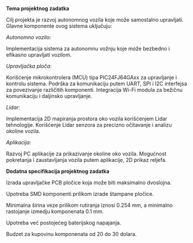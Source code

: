 **Tema projektnog zadatka**

Cilj projekta je razvoj autonomnog vozila koje može samostalno upravljati. Glavne komponente ovog sistema uključuju:


*Autonomno vozilo*:

Implementacija sistema za autonomnu vožnju koje može bezbedno i efikasno upravljati vozilom.

*Upravljačka ploča*:

Korišćenje mikrokontrolera (MCU) tipa PIC24FJ64GAxx za upravljanje i kontrolu sistema.
Podrška za komunikaciju putem UART, SPI i I2C interfejsa za povezivanje različitih komponenti.
Integracija Wi-Fi modula za bežičnu komunikaciju i daljinsko upravljanje.

*Lidar*:

Implementacija 2D mapiranja prostora oko vozila korišćenjem Lidar tehnologije.
Korišćenje Lidar senzora za precizno očitavanje i analizu okoline vozila.

*Aplikacija*:

Razvoj PC aplikacije za prikazivanje okoline oko vozila.
Mogućnost pokretanja i zaustavljanja vozila putem aplikacije, 2D prikaz reljefa.

**Dodatna specifikacija projektnog zadatka**

Izrada upravljačke PCB pločice koja može biti maksimalno dvoslojna.

Upotreba SMD komponenti prilikom izrade štampane pločice.

Minimalna širina veze prilikom rutiranja iznosi 0.254 mm, a minimalno rastojanje izmedju komponenata 0.1 mm.

Upotreba već postojećeg baterijskog napajanja.

Budzet za kupovinu komponenata od 20 do 30 dolara.

